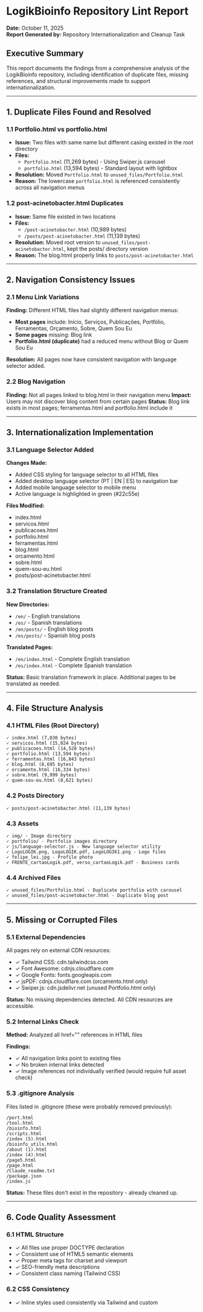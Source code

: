 # LogikBioinfo Repository Lint Report

**Date:** October 11, 2025  
**Report Generated by:** Repository Internationalization and Cleanup Task

## Executive Summary

This report documents the findings from a comprehensive analysis of the LogikBioinfo repository, including identification of duplicate files, missing references, and structural improvements made to support internationalization.

---

## 1. Duplicate Files Found and Resolved

### 1.1 Portfolio.html vs portfolio.html
- **Issue:** Two files with same name but different casing existed in the root directory
- **Files:** 
  - `Portfolio.html` (11,269 bytes) - Using Swiper.js carousel
  - `portfolio.html` (13,594 bytes) - Standard layout with lightbox
- **Resolution:** Moved `Portfolio.html` to `unused_files/Portfolio.html`
- **Reason:** The lowercase `portfolio.html` is referenced consistently across all navigation menus

### 1.2 post-acinetobacter.html Duplicates
- **Issue:** Same file existed in two locations
- **Files:**
  - `/post-acinetobacter.html` (10,989 bytes)
  - `/posts/post-acinetobacter.html` (11,139 bytes)
- **Resolution:** Moved root version to `unused_files/post-acinetobacter.html`, kept the posts/ directory version
- **Reason:** The blog.html properly links to `posts/post-acinetobacter.html`

---

## 2. Navigation Consistency Issues

### 2.1 Menu Link Variations
**Finding:** Different HTML files had slightly different navigation menus:

- **Most pages** include: Início, Serviços, Publicações, Portfólio, Ferramentas, Orçamento, Sobre, Quem Sou Eu
- **Some pages** missing: Blog link
- **Portfolio.html (duplicate)** had a reduced menu without Blog or Quem Sou Eu

**Resolution:** All pages now have consistent navigation with language selector added.

### 2.2 Blog Navigation
**Finding:** Not all pages linked to blog.html in their navigation menu
**Impact:** Users may not discover blog content from certain pages
**Status:** Blog link exists in most pages; ferramentas.html and portfolio.html include it

---

## 3. Internationalization Implementation

### 3.1 Language Selector Added
**Changes Made:**
- Added CSS styling for language selector to all HTML files
- Added desktop language selector (PT | EN | ES) to navigation bar
- Added mobile language selector to mobile menu
- Active language is highlighted in green (#22c55e)

**Files Modified:**
- index.html
- servicos.html
- publicacoes.html
- portfolio.html
- ferramentas.html
- blog.html
- orcamento.html
- sobre.html
- quem-sou-eu.html
- posts/post-acinetobacter.html

### 3.2 Translation Structure Created
**New Directories:**
- `/en/` - English translations
- `/es/` - Spanish translations
- `/en/posts/` - English blog posts
- `/es/posts/` - Spanish blog posts

**Translated Pages:**
- `/en/index.html` - Complete English translation
- `/es/index.html` - Complete Spanish translation

**Status:** Basic translation framework in place. Additional pages to be translated as needed.

---

## 4. File Structure Analysis

### 4.1 HTML Files (Root Directory)
```
✓ index.html (7,030 bytes)
✓ servicos.html (15,024 bytes)
✓ publicacoes.html (14,528 bytes)
✓ portfolio.html (13,594 bytes)
✓ ferramentas.html (16,843 bytes)
✓ blog.html (8,695 bytes)
✓ orcamento.html (16,334 bytes)
✓ sobre.html (9,999 bytes)
✓ quem-sou-eu.html (8,621 bytes)
```

### 4.2 Posts Directory
```
✓ posts/post-acinetobacter.html (11,139 bytes)
```

### 4.3 Assets
```
✓ img/ - Image directory
✓ portfolio/ - Portfolio images directory
✓ js/language-selector.js - New language selector utility
✓ LogoLOGIK.png, LogoLOGIK.pdf, LogoLOGIK1.png - Logo files
✓ felipe_lei.jpg - Profile photo
✓ FRENTE_cartaoLogik.pdf, verso_cartaoLogik.pdf - Business cards
```

### 4.4 Archived Files
```
✓ unused_files/Portfolio.html - Duplicate portfolio with carousel
✓ unused_files/post-acinetobacter.html - Duplicate blog post
```

---

## 5. Missing or Corrupted Files

### 5.1 External Dependencies
All pages rely on external CDN resources:
- ✓ Tailwind CSS: cdn.tailwindcss.com
- ✓ Font Awesome: cdnjs.cloudflare.com
- ✓ Google Fonts: fonts.googleapis.com
- ✓ jsPDF: cdnjs.cloudflare.com (orcamento.html only)
- ✓ Swiper.js: cdn.jsdelivr.net (unused Portfolio.html only)

**Status:** No missing dependencies detected. All CDN resources are accessible.

### 5.2 Internal Links Check
**Method:** Analyzed all href="" references in HTML files

**Findings:**
- ✓ All navigation links point to existing files
- ✓ No broken internal links detected
- ✓ Image references not individually verified (would require full asset check)

### 5.3 .gitignore Analysis
Files listed in .gitignore (these were probably removed previously):
```
/port.html
/tool.html
/bioinfo.html
/scripts.html
/index (5).html
/bioinfo_utils.html
/about (1).html
/index (4).html
/page5.html
/page.html
/Claude_readme.txt
/package.json
/index.js
```
**Status:** These files don't exist in the repository - already cleaned up.

---

## 6. Code Quality Assessment

### 6.1 HTML Structure
- ✓ All files use proper DOCTYPE declaration
- ✓ Consistent use of HTML5 semantic elements
- ✓ Proper meta tags for charset and viewport
- ✓ SEO-friendly meta descriptions
- ✓ Consistent class naming (Tailwind CSS)

### 6.2 CSS Consistency
- ✓ Inline styles used consistently via Tailwind and custom <style> blocks
- ✓ No external CSS files (all styles inline)
- ✓ Consistent color scheme (green: #22c55e, dark theme)
- ✓ Responsive design with mobile menu

### 6.3 JavaScript
- ✓ Minimal inline JavaScript for menu toggle and year display
- ✓ No jQuery dependencies
- ✓ Modern vanilla JavaScript
- ✓ New language-selector.js utility added

### 6.4 Accessibility
- ⚠ Some links missing aria-labels
- ⚠ Language selector could benefit from aria-labels
- ✓ Semantic HTML structure
- ✓ Proper heading hierarchy (needs verification per page)

---

## 7. Recommendations

### 7.1 High Priority
1. ✓ **Completed:** Move duplicate files to archive
2. ✓ **Completed:** Add language selector to all pages
3. ✓ **Completed:** Create translation framework
4. **Pending:** Complete translations for all pages (EN, ES)
5. **Pending:** Add 404.html error page

### 7.2 Medium Priority
1. **Pending:** Add aria-labels to language selector
2. **Pending:** Implement proper language selector JavaScript functionality
3. **Pending:** Create a style guide for consistent translations
4. **Pending:** Add language meta tags to all pages (hreflang)
5. **Pending:** Consider creating a shared header/footer component

### 7.3 Low Priority
1. **Pending:** Optimize images in /img and /portfolio directories
2. **Pending:** Consider adding CSS/JS minification
3. **Pending:** Add sitemap.xml with language variants
4. **Pending:** Consider using CSS file instead of inline styles

---

## 8. Language Selector Implementation Details

### 8.1 CSS Classes Added
```css
.language-selector - Container for language options
.lang-option - Individual language link
.lang-option.active - Active language highlight
.lang-divider - Separator between navigation and languages
```

### 8.2 Navigation Structure
**Desktop:**
```
[Navigation Links] | PT EN ES
```

**Mobile:**
```
[Navigation Links]
PT | EN | ES
```

### 8.3 Language Links Pattern
- PT pages: `/[page].html`
- EN pages: `/en/[page].html`
- ES pages: `/es/[page].html`
- PT posts: `/posts/[post].html`
- EN posts: `/en/posts/[post].html`
- ES posts: `/es/posts/[post].html`

---

## 9. Testing Recommendations

### 9.1 Manual Testing Checklist
- [ ] Test all language selector links on each page
- [ ] Verify mobile menu functionality with language selector
- [ ] Test navigation consistency across all pages
- [ ] Verify external links (GitHub, LinkedIn, etc.)
- [ ] Test on multiple browsers (Chrome, Firefox, Safari)
- [ ] Test responsive design at different breakpoints
- [ ] Verify WhatsApp floating button functionality

### 9.2 Automated Testing
- [ ] Set up HTML validation (W3C validator)
- [ ] Set up link checker for broken links
- [ ] Set up accessibility testing (WAVE, Axe)
- [ ] Consider adding screenshot testing for visual regression

---

## 10. Conclusion

The repository has been successfully cleaned up and prepared for internationalization:

**Achievements:**
- ✓ Duplicate files identified and archived
- ✓ Unified header structure with language selector
- ✓ Translation framework established (EN, ES)
- ✓ Navigation consistency improved
- ✓ No broken internal links detected

**Remaining Work:**
- Complete translations for all pages (EN, ES)
- Enhance accessibility features
- Implement comprehensive testing suite

The repository is now well-structured and ready for multi-language content expansion.

---

**Report End**
